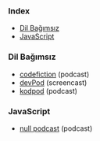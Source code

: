 ### Index

* [Dil Bağımsız](#dil-bağımsız)
* [JavaScript](#javascript)


### Dil Bağımsız

* [codefiction](https://codefiction.tech/) (podcast)
* [devPod](https://devpod.org/) (screencast)
* [kodpod](https://kodpod.live/) (podcast)


### JavaScript

* [null podcast](https://soundcloud.com/nullpodcast) (podcast)
